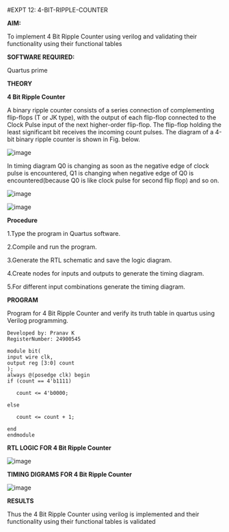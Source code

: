 #EXPT 12: 4-BIT-RIPPLE-COUNTER

**AIM:**

To implement  4 Bit Ripple Counter using verilog and validating their functionality using their functional tables

**SOFTWARE REQUIRED:**

Quartus prime

**THEORY**

**4 Bit Ripple Counter**

A binary ripple counter consists of a series connection of complementing flip-flops (T or JK type), with the output of each flip-flop connected to the Clock Pulse input of the next higher-order flip-flop. The flip-flop holding the least significant bit receives the incoming count pulses. The diagram of a 4-bit binary ripple counter is shown in Fig. below.

![image](https://github.com/naavaneetha/4-BIT-RIPPLE-COUNTER/assets/154305477/cb4b74d4-31ab-4359-95d0-d22e67daba13)

In timing diagram Q0 is changing as soon as the negative edge of clock pulse is encountered, Q1 is changing when negative edge of Q0 is encountered(because Q0 is like clock pulse for second flip flop) and so on.

![image](https://github.com/naavaneetha/4-BIT-RIPPLE-COUNTER/assets/154305477/a573a7d6-014e-4e54-93e6-e2ac9530960b)

![image](https://github.com/naavaneetha/4-BIT-RIPPLE-COUNTER/assets/154305477/85e1958a-2fc1-49bb-9a9f-d58ccbf3663c)

**Procedure**

1.Type the program in Quartus software.

2.Compile and run the program.

3.Generate the RTL schematic and save the logic diagram.

4.Create nodes for inputs and outputs to generate the timing diagram.

5.For different input combinations generate the timing diagram.

**PROGRAM**

Program for 4 Bit Ripple Counter and verify its truth table in quartus using Verilog programming.

```
Developed by: Pranav K
RegisterNumber: 24900545
```

```
module bit(
input wire clk,
output reg [3:0] count
);
always @(posedge clk) begin
if (count == 4'b1111)

   count <= 4'b0000;

else

   count <= count + 1;

end
endmodule
```

**RTL LOGIC FOR 4 Bit Ripple Counter**

![image](https://github.com/user-attachments/assets/594b52eb-defc-435a-a8ba-fd41d51d9e60)


**TIMING DIGRAMS FOR 4 Bit Ripple Counter**

![image](https://github.com/user-attachments/assets/c19e3122-3fd7-401a-99b9-5e48c0dfab11)


**RESULTS**

Thus the 4 Bit Ripple Counter using verilog is implemented and their functionality using their functional tables is validated
